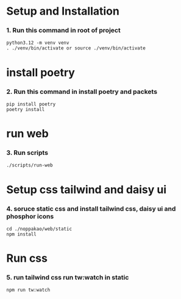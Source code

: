 # Setup and Installation
### 1. Run this command in root of project
```
python3.12 -m venv venv 
. ./venv/bin/activate or source ./venv/bin/activate 
```

# install poetry
### 2. Run this command in install poetry and packets
```
pip install poetry
poetry install  
```

# run web
### 3. Run scripts 
```
./scripts/run-web
```

# Setup css tailwind and daisy ui 
### 4. soruce static css and install tailwind css, daisy ui and phosphor icons
```
cd ./noppakao/web/static
npm install
```

# Run css  
### 5. run tailwind css run tw:watch in static
```
npm run tw:watch
```
